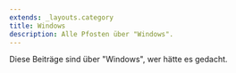 ```yaml
---
extends: _layouts.category
title: Windows
description: Alle Pfosten über "Windows".
---
```

          
Diese Beiträge sind über "Windows", wer hätte es gedacht.
          